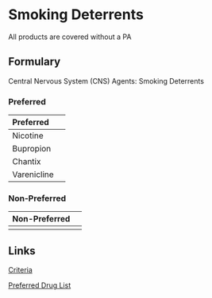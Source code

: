 # Smoking Deterrents

All products are covered without a PA

## Formulary

Central Nervous System (CNS) Agents: Smoking Deterrents

### Preferred

| Preferred   |      |
| :---------- | ---: |
| Nicotine    |      |
| Bupropion   |      |
| Chantix     |      |
| Varenicline |      |

### Non-Preferred

| Non-Preferred |      |
| :------------ | ---: |
|               |      |

## Links

[Criteria](https://pharmacy.medicaid.ohio.gov/sites/default/files/20220415_UPDL_Criteria_FINAL_.pdf#page=44)

[Preferred Drug List](https://pharmacy.medicaid.ohio.gov/sites/default/files/20220701_UPDL_FINAL.pdf#page=17)
